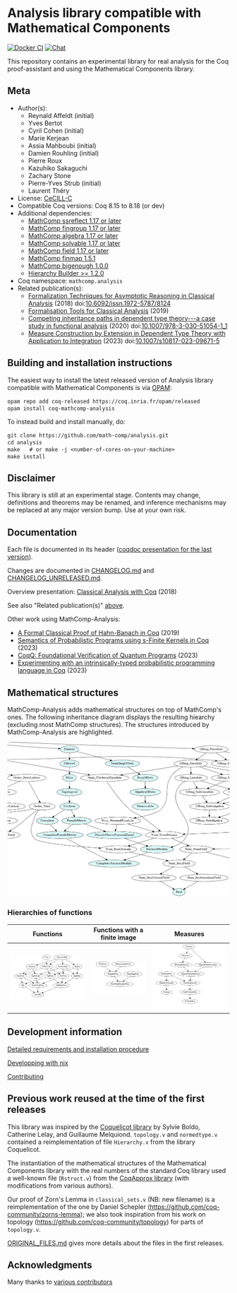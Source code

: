 <!---
This file was generated from `meta.yml`, please do not edit manually.
Follow the instructions on https://github.com/coq-community/templates to regenerate.
--->
# Analysis library compatible with Mathematical Components

[![Docker CI][docker-action-shield]][docker-action-link]
[![Chat][chat-shield]][chat-link]

[docker-action-shield]: https://github.com/math-comp/analysis/workflows/Docker%20CI/badge.svg?branch=master
[docker-action-link]: https://github.com/math-comp/analysis/actions?query=workflow:"Docker%20CI"
[chat-shield]: https://img.shields.io/badge/zulip-join_chat-brightgreen.svg
[chat-link]: https://coq.zulipchat.com/login/#narrow/stream/237666-math-comp-analysis




This repository contains an experimental library for real analysis for
the Coq proof-assistant and using the Mathematical Components library.

## Meta

- Author(s):
  - Reynald Affeldt (initial)
  - Yves Bertot
  - Cyril Cohen (initial)
  - Marie Kerjean
  - Assia Mahboubi (initial)
  - Damien Rouhling (initial)
  - Pierre Roux
  - Kazuhiko Sakaguchi
  - Zachary Stone
  - Pierre-Yves Strub (initial)
  - Laurent Théry
- License: [CeCILL-C](LICENSE)
- Compatible Coq versions: Coq 8.15 to 8.18 (or dev)
- Additional dependencies:
  - [MathComp ssreflect 1.17 or later](https://math-comp.github.io)
  - [MathComp fingroup 1.17 or later](https://math-comp.github.io)
  - [MathComp algebra 1.17 or later](https://math-comp.github.io)
  - [MathComp solvable 1.17 or later](https://math-comp.github.io)
  - [MathComp field 1.17 or later](https://math-comp.github.io)
  - [MathComp finmap 1.5.1](https://github.com/math-comp/finmap)
  - [MathComp bigenough 1.0.0](https://github.com/math-comp/bigenough)
  - [Hierarchy Builder >= 1.2.0](https://github.com/math-comp/hierarchy-builder)
- Coq namespace: `mathcomp.analysis`
- Related publication(s):
  - [Formalization Techniques for Asymptotic Reasoning in Classical Analysis](https://jfr.unibo.it/article/view/8124) (2018) doi:[10.6092/issn.1972-5787/8124](https://doi.org/10.6092/issn.1972-5787/8124)
  - [Formalisation Tools for Classical Analysis](http://www-sop.inria.fr/members/Damien.Rouhling/data/phd/thesis.pdf) (2019)
  - [Competing inheritance paths in dependent type theory---a case study in functional analysis](https://hal.inria.fr/hal-02463336) (2020) doi:[10.1007/978-3-030-51054-1_1](https://doi.org/10.1007/978-3-030-51054-1_1)
  - [Measure Construction by Extension in Dependent Type Theory with Application to Integration](https://arxiv.org/pdf/2209.02345.pdf) (2023) doi:[10.1007/s10817-023-09671-5](https://doi.org/10.1007/s10817-023-09671-5)

## Building and installation instructions

The easiest way to install the latest released version of Analysis library compatible with Mathematical Components
is via [OPAM](https://opam.ocaml.org/doc/Install.html):

```shell
opam repo add coq-released https://coq.inria.fr/opam/released
opam install coq-mathcomp-analysis
```

To instead build and install manually, do:

``` shell
git clone https://github.com/math-comp/analysis.git
cd analysis
make   # or make -j <number-of-cores-on-your-machine> 
make install
```


## Disclaimer

This library is still at an experimental stage.  Contents may
change, definitions and theorems may be renamed, and inference
mechanisms may be replaced at any major version bump.  Use at your
own risk.

## Documentation

Each file is documented in its header
([coqdoc presentation for the last version](https://math-comp.github.io/analysis/htmldoc_0_7_0/index.html)).

Changes are documented in [CHANGELOG.md](CHANGELOG.md) and
[CHANGELOG_UNRELEASED.md](CHANGELOG_UNRELEASED.md).

Overview presentation: [Classical Analysis with Coq](https://perso.crans.org/cohen/CoqWS2018.pdf) (2018)

See also "Related publication(s)" [above](https://github.com/math-comp/analysis#meta).

Other work using MathComp-Analysis:
- [A Formal Classical Proof of Hahn-Banach in Coq](https://lipn.univ-paris13.fr/~kerjean/slides/slidesTYPES19.pdf) (2019)
- [Semantics of Probabilistic Programs using s-Finite Kernels in Coq](https://hal.inria.fr/hal-03917948/document) (2023)
- [CoqQ: Foundational Verification of Quantum Programs](https://arxiv.org/pdf/2207.11350.pdf) (2023)
- [Experimenting with an intrinsically-typed probabilistic programming language in Coq](https://staff.aist.go.jp/reynald.affeldt/documents/syntax-aplas2023.pdf) (2023)

## Mathematical structures

MathComp-Analysis adds mathematical structures on top of MathComp's ones.
The following inheritance diagram displays the resulting hiearchy
(excluding most MathComp structures).
The structures introduced by MathComp-Analysis are highlighted.

<img width="600" alt="Main_inheritance_graph" src="etc/hierarchy_main.png">

### Hierarchies of functions

| Functions | Functions with a finite image | Measures |
|-----------|--------------|----------|
| <img width="300" alt="Functions" src="etc/hierarchy_functions.png"> | <img width="200" alt="Functions_with_a_finite_image" src="etc/hierarchy_fimfun.png"> | <img width="300" alt="Measures" src="etc/hierarchy_measure.png"> |

## Development information

[Detailed requirements and installation procedure](INSTALL.md)

[Developping with nix](https://github.com/math-comp/math-comp/wiki/Using-nix)

[Contributing](CONTRIBUTING.md)

## Previous work reused at the time of the first releases

This library was inspired by the [Coquelicot library](http://coquelicot.saclay.inria.fr/)
by Sylvie Boldo, Catherine Lelay, and Guillaume Melquiond.
`topology.v` and `normedtype.v` contained a reimplementation of file
`Hierarchy.v` from the library Coquelicot.

The instantiation of the mathematical structures of the Mathematical Components library
with the real numbers of the standard Coq library used a well-known file (`Rstruct.v`)
from the [CoqApprox library](http://tamadi.gforge.inria.fr/CoqApprox/) (with
modifications from various authors).

Our proof of Zorn's Lemma in `classical_sets.v` (NB: new filename) is a reimplementation
of the one by Daniel Schepler (https://github.com/coq-community/zorns-lemma); we also took
inspiration from his work on topology (https://github.com/coq-community/topology) for parts
of `topology.v`.

[ORIGINAL_FILES.md](ORIGINAL_FILES.md) gives more details about the
files in the first releases.

## Acknowledgments

Many thanks to [various contributors](https://github.com/math-comp/analysis/graphs/contributors)
